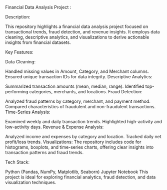 Financial Data Analysis Project :

Description:

This repository highlights a financial data analysis project focused on transactional trends, fraud detection, and revenue insights. It employs data cleaning, descriptive analytics, and visualizations to derive actionable insights from financial datasets.

Key Features:

Data Cleaning:

Handled missing values in Amount, Category, and Merchant columns.
Ensured unique transaction IDs for data integrity.
Descriptive Analytics:

Summarized transaction amounts (mean, median, range).
Identified top-performing categories, merchants, and locations.
Fraud Detection:

Analyzed fraud patterns by category, merchant, and payment method.
Compared characteristics of fraudulent and non-fraudulent transactions.
Time-Series Analysis:

Examined weekly and daily transaction trends.
Highlighted high-activity and low-activity days.
Revenue & Expense Analysis:

Analyzed income and expenses by category and location.
Tracked daily net profit/loss trends.
Visualizations:
The repository includes code for histograms, boxplots, and time-series charts, offering clear insights into transaction patterns and fraud trends.

Tech Stack:

Python (Pandas, NumPy, Matplotlib, Seaborn)
Jupyter Notebook
This project is ideal for exploring financial analytics, fraud detection, and data visualization techniques.
